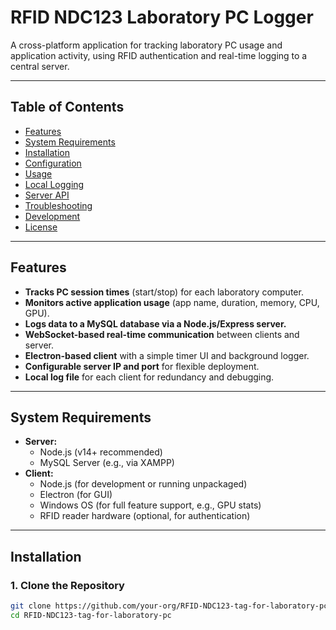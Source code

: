 # RFID NDC123 Laboratory PC Logger

A cross-platform application for tracking laboratory PC usage and application activity, using RFID authentication and real-time logging to a central server.

---

## Table of Contents

- [Features](#features)
- [System Requirements](#system-requirements)
- [Installation](#installation)
- [Configuration](#configuration)
- [Usage](#usage)
- [Local Logging](#local-logging)
- [Server API](#server-api)
- [Troubleshooting](#troubleshooting)
- [Development](#development)
- [License](#license)

---

## Features

- **Tracks PC session times** (start/stop) for each laboratory computer.
- **Monitors active application usage** (app name, duration, memory, CPU, GPU).
- **Logs data to a MySQL database via a Node.js/Express server.**
- **WebSocket-based real-time communication** between clients and server.
- **Electron-based client** with a simple timer UI and background logger.
- **Configurable server IP and port** for flexible deployment.
- **Local log file** for each client for redundancy and debugging.

---

## System Requirements

- **Server:**
  - Node.js (v14+ recommended)
  - MySQL Server (e.g., via XAMPP)
- **Client:**
  - Node.js (for development or running unpackaged)
  - Electron (for GUI)
  - Windows OS (for full feature support, e.g., GPU stats)
  - RFID reader hardware (optional, for authentication)

---

## Installation

### 1. Clone the Repository

```sh
git clone https://github.com/your-org/RFID-NDC123-tag-for-laboratory-pc.git
cd RFID-NDC123-tag-for-laboratory-pc